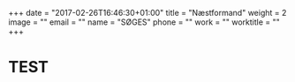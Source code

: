+++
date = "2017-02-26T16:46:30+01:00"
title = "Næstformand"
weight = 2
image = ""
email = ""
name = "SØGES"
phone = ""
work = ""
worktitle = ""
+++

# TEST